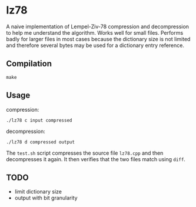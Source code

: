 # lz78

A naive implementation of Lempel-Ziv-78 compression and decompression to help me understand the algorithm. Works well for small files. Performs badly for larger files in most cases because the dictionary size is not limited and therefore several bytes may be used for a dictionary entry reference.

## Compilation
```
make
```

## Usage
compression:
```
./lz78 c input compressed
```

decompression:
```
./lz78 d compressed output
```

The ```test.sh``` script compresses the source file ```lz78.cpp``` and then decompresses it again. It then verifies that the two files match using ```diff```.

## TODO
* limit dictionary size
* output with bit granularity